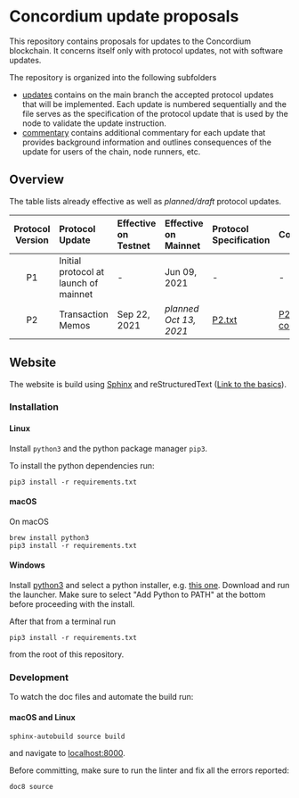 # Concordium update proposals

This repository contains proposals for updates to the Concordium blockchain.
It concerns itself only with protocol updates, not with software updates.

The repository is organized into the following subfolders
- [updates](./updates) contains on the main branch the accepted protocol
  updates that will be implemented. Each update is numbered sequentially and the
  file serves as the specification of the protocol update that is used by the
  node to validate the update instruction.
- [commentary](./commentary) contains additional commentary for each update that
  provides background information and outlines consequences of the update for
  users of the chain, node runners, etc.
## Overview

The table lists already effective as well as *planned/draft* protocol updates.

| Protocol Version | Protocol Update | Effective on Testnet | Effective on Mainnet | Protocol Specification | Commentary | Specification Hash | Transaction Hash (Mainnet) | Block Hash (Mainnet) |
| :---: | :--- | :--- | :--- | :--- | :--- | :--- | :--- | :--- |
| P1 | Initial protocol at launch of mainnet | - | Jun 09, 2021 | - | - | - | - | - |
| P2 | Transaction Memos | Sep 22, 2021 | *planned  Oct 13, 2021* | [P2.txt](../main/updates/P2.txt) | [P2-commentary.txt](../main/commentary/P2-commentary.txt) | `9b1f206bbe230fef248c9312805460b4f1b05c1ef3964946981a8d4abb58b923`  |   |   |


## Website

The website is build using [Sphinx](https://www.sphinx-doc.org/en/master/index.html) and reStructuredText ([Link to the basics](https://www.sphinx-doc.org/en/master/usage/restructuredtext/basics.html)).

### Installation

#### Linux

Install `python3` and the python package manager `pip3`.

To install the python dependencies run:
```
pip3 install -r requirements.txt
```

#### macOS

On macOS
```
brew install python3
pip3 install -r requirements.txt
```

#### Windows

Install [python3](https://www.python.org/downloads/windows/)
and select a python installer, e.g. [this one](https://www.python.org/ftp/python/3.9.1/python-3.9.1-amd64.exe).
Download and run the launcher. Make sure to select "Add Python to PATH" at the bottom before proceeding with the install.

After that from a terminal run
```
pip3 install -r requirements.txt
```
from the root of this repository.
### Development

To watch the doc files and automate the build run:

#### macOS and Linux
```
sphinx-autobuild source build
```
and navigate to [localhost:8000](http://localhost:8000).


Before committing, make sure to run the linter and fix all the errors reported:
```
doc8 source
```
